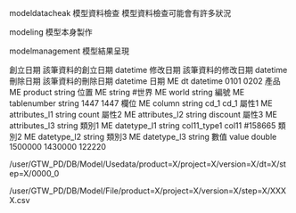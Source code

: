 modeldatacheak      模型資料檢查
    模型資料檢查可能會有許多狀況


modeling            模型本身製作

modelmanagement     模型結果呈現




創立日期      該筆資料的創立日期       datetime
修改日期      該筆資料的修改日期       datetime
刪除日期      該筆資料的刪除日期       datetime
日期          ME dt               datetime           0101   0202
產品          ME product             string
位置          ME                  string
#世界          ME world            string
編號          ME tablenumber      string          1447   1447
欄位          ME column           string          cd_1        cd_1
屬性1         ME attributes_l1    string          count
屬性2         ME attributes_l2    string             discount
屬性3         ME attributes_l3    string
類別1         ME datetype_l1      string         col11_type1      col11         #158665
類別2         ME datetype_l2      string
類別3         ME datetype_l3      string
數值          value               double            1500000  1430000          122220





/user/GTW_PD/DB/Model/Usedata/product=X/project=X/version=X/dt=X/step=X/0000_0


/user/GTW_PD/DB/Model/File/product=X/project=X/version=X/step=X/XXXX.csv




